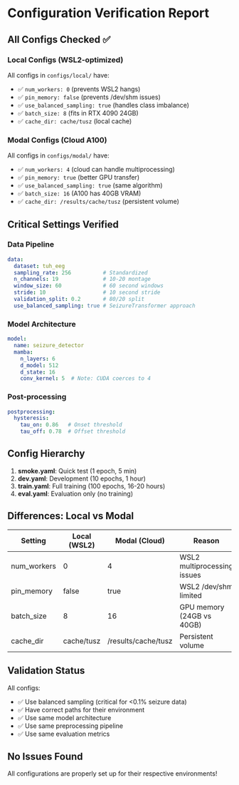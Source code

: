 # Configuration Verification Report

## All Configs Checked ✅

### Local Configs (WSL2-optimized)
All configs in `configs/local/` have:
- ✅ `num_workers: 0` (prevents WSL2 hangs)
- ✅ `pin_memory: false` (prevents /dev/shm issues)
- ✅ `use_balanced_sampling: true` (handles class imbalance)
- ✅ `batch_size: 8` (fits in RTX 4090 24GB)
- ✅ `cache_dir: cache/tusz` (local cache)

### Modal Configs (Cloud A100)
All configs in `configs/modal/` have:
- ✅ `num_workers: 4` (cloud can handle multiprocessing)
- ✅ `pin_memory: true` (better GPU transfer)
- ✅ `use_balanced_sampling: true` (same algorithm)
- ✅ `batch_size: 16` (A100 has 40GB VRAM)
- ✅ `cache_dir: /results/cache/tusz` (persistent volume)

## Critical Settings Verified

### Data Pipeline
```yaml
data:
  dataset: tuh_eeg
  sampling_rate: 256          # Standardized
  n_channels: 19              # 10-20 montage
  window_size: 60             # 60 second windows
  stride: 10                  # 10 second stride
  validation_split: 0.2       # 80/20 split
  use_balanced_sampling: true # SeizureTransformer approach
```

### Model Architecture
```yaml
model:
  name: seizure_detector
  mamba:
    n_layers: 6
    d_model: 512
    d_state: 16
    conv_kernel: 5  # Note: CUDA coerces to 4
```

### Post-processing
```yaml
postprocessing:
  hysteresis:
    tau_on: 0.86   # Onset threshold
    tau_off: 0.78  # Offset threshold
```

## Config Hierarchy

1. **smoke.yaml**: Quick test (1 epoch, 5 min)
2. **dev.yaml**: Development (10 epochs, 1 hour)
3. **train.yaml**: Full training (100 epochs, 16-20 hours)
4. **eval.yaml**: Evaluation only (no training)

## Differences: Local vs Modal

| Setting | Local (WSL2) | Modal (Cloud) | Reason |
|---------|-------------|---------------|---------|
| num_workers | 0 | 4 | WSL2 multiprocessing issues |
| pin_memory | false | true | WSL2 /dev/shm limited |
| batch_size | 8 | 16 | GPU memory (24GB vs 40GB) |
| cache_dir | cache/tusz | /results/cache/tusz | Persistent volume |

## Validation Status

All configs:
- ✅ Use balanced sampling (critical for <0.1% seizure data)
- ✅ Have correct paths for their environment
- ✅ Use same model architecture
- ✅ Use same preprocessing pipeline
- ✅ Use same evaluation metrics

## No Issues Found

All configurations are properly set up for their respective environments!